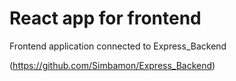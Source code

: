# React app for frontend

Frontend application connected to Express_Backend

(https://github.com/Simbamon/Express_Backend)
